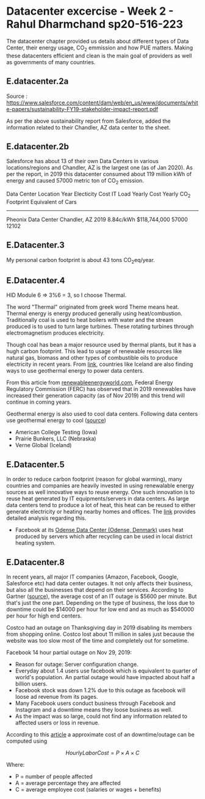 # Datacenter excercise - Week 2 -  Rahul Dharmchand sp20-516-223

The datacenter chapter provided us details about different types of Data Center, their energy usage, CO<sub>2</sub> emmission and how PUE matters. Making these datacenters efficient and clean is the main goal of providers as well as governments of many countries.

## E.datacenter.2a

Source : https://www.salesforce.com/content/dam/web/en_us/www/documents/white-papers/sustainability-FY19-stakeholder-impact-report.pdf

As per the above sustainability report from Salesforce, added the information related to their Chandler, AZ data center to the sheet.

## E.datacenter.2b
Salesforce has about 13 of their own Data Centers in various locations/regions and Chandler, AZ is the largest one (as of Jan 2020). As per the report, in 2019 this datacenter consumed about 119 million kWh of energy and caused 57000 metric ton of CO<sub>2</sub> emission.

Data Center             Location        Year    Electicity Cost     IT Load     Yearly Cost     Yearly CO<sub>2</sub> Footprint     Equivalent of Cars                
-----------             ------------    ----    ---------------     -------     -----------     --------------------------------    -------------------       
Pheonix Data Center     Chandler, AZ    2019    8.84c/kWh                       $118,744,000                                57000                  12102

## E.Datacenter.3

My personal carbon footprint is about 43 tons CO<sub>2</sub>eq/year.

## E.Datacenter.4

HID Module 6 => 3%6 = 3, so I choose Thermal.

The word "Thermal" originated from greek word Theme means heat. Thermal energy is energy produced generally using heat/combustion. Traditionally coal is used to heat boilers with water and the stream produced is to used to turn large turbines. These rotating turbines through electromagnetism produces electricity. 

Though coal has bean a major resource used by thermal plants, but it has a hugh carbon footprint. This lead to usage of renewable resources like natural gas, biomass and other types of combustible oils to produce electricity in recent years. From [link](https://spectrum.ieee.org/energywise/telecom/internet/iceland-data-center-paradise), countries like Iceland are also finding ways to use geothermal energy to power data centers. 

From this article from [renewableenergyworld.com](https://www.renewableenergyworld.com/2020/01/16/new-ferc-report-shows-renewables-were-leading-source-of-new-capacity-in-2019/?topic=263626), Federal Energy Regulatory Commission (FERC) has observed that in 2019 renewables have increased their generation capacity (as of Nov 2019) and this trend will continue in coming years. 

Geothermal energy is also used to cool data centers. Following data centers use geothermal energy to cool ([source](https://www.datacenterknowledge.com/geothermal-data-centers))
* American College Testing (Iowa)
* Prairie Bunkers, LLC (Nebraska)
* Verne Global (Iceland)

## E.Datacenter.5

In order to reduce carbon footprint (reason for global warming), many countries and companies are heavily invested in using renewalable energy sources as well innovative ways to reuse energy. One such innovation is to reuse heat generated by IT equipments/servers in data centers. As large data centers tend to produce a lot of heat, this heat can be reused to either generate electricity or heating nearby homes and offices. The [link](https://www.sciencedirect.com/science/article/pii/S2210670718314318) provides detailed analysis regarding this.

* Facebook at its [Odense Data Center (Odense, Denmark)](https://sustainability.fb.com/wp-content/uploads/2019/06/Waste_Heat_Recovery_Final_Jun2019.pdf) uses heat produced by servers which after recycling can be used in local district heating system. 

## E.Datacenter.8

In recent years, all major IT companies (Amazon, Facebook, Google, Salesforce etc) had data center outages. It not only affects their business, but also all the businesses that depend on their services. 
According to Gartner ([source](https://data-economy.com/outages-downtime-system-failures-2019s-it-meltdowns/)), the average cost of an IT outage is $5600 per minute. But that's just the one part. Depending on the type of business, the loss due to downtime could be $14000 per hour for low end and as much as $540000 per hour for high end centers.

Costco had an outage on Thanksgiving day in 2019 disabling its members from shopping online. Costco lost about 11 million in sales just because the website was too slow most of the time and completely out for sometime. 

Facebook 14 hour partial outage on Nov 29, 2019:
* Reason for outage: Server configuration change.
* Everyday about 1.4 users use facebook which is equivalent to quarter of world's population. An partial outage would have impacted about half a billion users. 
* Facebook stock was down 1.2% due to this outage as facebook will loose ad revenue from its pages.
* Many Facebook users conduct business through Facebook and Instagram and a downtime means they loose business as well. 
* As the impact was so large, could not find any information related to affected users or loss in revenue. 

According to this [article](https://www.information-management.com/news/how-much-does-downtime-really-cost) a approximate cost of an downtime/outage can be computed using 

$$ Hourly Labor Cost = P \times A \times C $$

Where: 

* P = number of people affected 
* A = average percentage they are affected 
* C = average employee cost (salaries or wages + benefits)   

